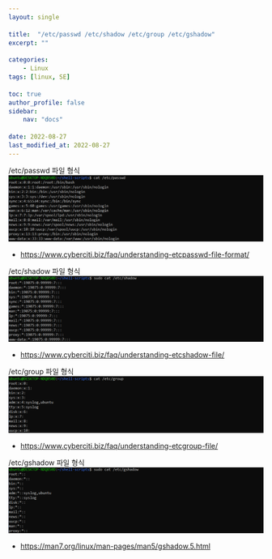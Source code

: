 ```yaml
---
layout: single

title:  "/etc/passwd /etc/shadow /etc/group /etc/gshadow"
excerpt: ""

categories: 
    - Linux
tags: [linux, SE]

toc: true
author_profile: false
sidebar:
    nav: "docs"

date: 2022-08-27
last_modified_at: 2022-08-27
---
```


/etc/passwd 파일 형식
![/etc/passwd](/assets/images/linux/system-management/01.cat%20etc-passwd.png)
- https://www.cyberciti.biz/faq/understanding-etcpasswd-file-format/

/etc/shadow 파일 형식
![/etc/shadow](/assets/images/linux/system-management/02.sudo%20cat-etc-shadow.png)
- https://www.cyberciti.biz/faq/understanding-etcshadow-file/

/etc/group 파일 형식
![/etc/group](/assets/images/linux/system-management/03.cat%20etc-group.png)
- https://www.cyberciti.biz/faq/understanding-etcgroup-file/

/etc/gshadow 파일 형식
![/etc/gshadow](/assets/images/linux/system-management/04.sudo%20cat-etc-gshadow.png)
- https://man7.org/linux/man-pages/man5/gshadow.5.html